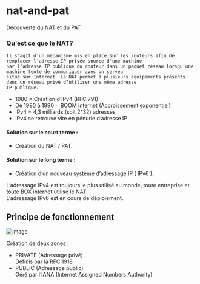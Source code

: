 # nat-and-pat
Découverte du NAT et du PAT

### Qu'est ce que le NAT?
```
Il s'agit d'un mécanisme mis en place sur les routeurs afin de remplacer l'adresse IP privée source d'une machine
par l'adresse IP publique du routeur dans un paquet réseau lorsqu'une machine tente de communiquer avec un serveur
situé sur Internet. Le NAT permet à plusieurs équipements présents dans un réseau privé d’utiliser une même adresse
IP publique.
```

* 1980 =  Création d’IPv4 (RFC 791)
* De 1980 à 1990 = BOOM internet (Accroissement exponentiel)
* IPv4 = 4,3 milliards (soit 2^32) adresses
* IPv4 se retrouve vite en pénurie d’adresse IP

#### Solution sur le court terme :
* Création du NAT / PAT.

#### Solution sur le long terme :
* Création d’un nouveau système d’adressage IP ( IPv6 ).

L’adressage IPv4 est toujours le plus utilisé au monde, toute entreprise et toute BOX internet utilise le NAT.<br>
L’adressage IPv6 est en cours de déploiement.


## Principe de fonctionnement

![image](https://user-images.githubusercontent.com/83721477/171190838-3c5ed222-2886-4849-806f-ef0a250c7ea1.png)

Création de deux zones :

* PRIVATE (Adressage privé)<br>
Définis par la RFC 1918
* PUBLIC (Adressage public) <br>
Géré par l’IANA (Internet Assigned Numbers Authority)
